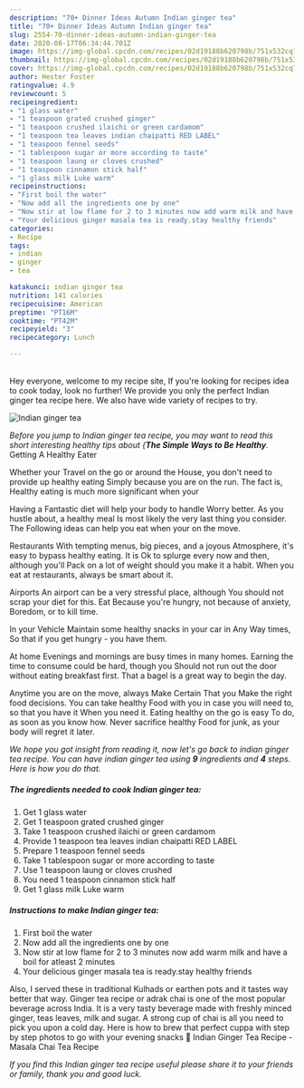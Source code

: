 ```yaml
---
description: "70+ Dinner Ideas Autumn Indian ginger tea"
title: "70+ Dinner Ideas Autumn Indian ginger tea"
slug: 2554-70-dinner-ideas-autumn-indian-ginger-tea
date: 2020-08-17T06:34:44.701Z
image: https://img-global.cpcdn.com/recipes/02d19188b620798b/751x532cq70/indian-ginger-tea-recipe-main-photo.jpg
thumbnail: https://img-global.cpcdn.com/recipes/02d19188b620798b/751x532cq70/indian-ginger-tea-recipe-main-photo.jpg
cover: https://img-global.cpcdn.com/recipes/02d19188b620798b/751x532cq70/indian-ginger-tea-recipe-main-photo.jpg
author: Hester Foster
ratingvalue: 4.9
reviewcount: 5
recipeingredient:
- "1 glass water"
- "1 teaspoon grated crushed ginger"
- "1 teaspoon crushed ilaichi or green cardamom"
- "1 teaspoon tea leaves indian chaipatti RED LABEL"
- "1 teaspoon fennel seeds"
- "1 tablespoon sugar or more according to taste"
- "1 teaspoon laung or cloves crushed"
- "1 teaspoon cinnamon stick half"
- "1 glass milk Luke warm"
recipeinstructions:
- "First boil the water"
- "Now add all the ingredients one by one"
- "Now stir at low flame for 2 to 3 minutes now add warm milk and have a boil for atleast 2 minutes"
- "Your delicious ginger masala tea is ready.stay healthy friends"
categories:
- Recipe
tags:
- indian
- ginger
- tea

katakunci: indian ginger tea 
nutrition: 141 calories
recipecuisine: American
preptime: "PT16M"
cooktime: "PT42M"
recipeyield: "3"
recipecategory: Lunch

---
```

<br>
Hey everyone, welcome to my recipe site, If you're looking for recipes idea to cook today, look no further! We provide you only the perfect Indian ginger tea recipe here. We also have wide variety of recipes to try.
<br>


![Indian ginger tea](https://img-global.cpcdn.com/recipes/02d19188b620798b/751x532cq70/indian-ginger-tea-recipe-main-photo.jpg)

<i>Before you jump to Indian ginger tea recipe, you may want to read this short interesting healthy tips about {<strong>The Simple Ways to Be Healthy</strong>.</i>
Getting A Healthy Eater

Whether your Travel on the go or around the
House, you don't need to provide up healthy eating
Simply because you are on the run. The fact is,
Healthy eating is much more significant when your


Having a Fantastic diet will help your body to handle
Worry better. As you hustle about, a healthy meal
Is most likely the very last thing you consider. The
Following ideas can help you eat when your on the move.

Restaurants
With tempting menus, big pieces, and a joyous 
Atmosphere, it's easy to bypass healthy eating. It is 
Ok to splurge every now and then, although you'll
Pack on a lot of weight should you make it a habit.
When you eat at restaurants, always be smart
about it.

Airports
An airport can be a very stressful place, although
You should not scrap your diet for this. Eat
Because you're hungry, not because of anxiety,
Boredom, or to kill time.

In your Vehicle 
Maintain some healthy snacks in your car in Any Way times,
So that if you get hungry - you have them.

At home
Evenings and mornings are busy times in many homes.
Earning the time to consume could be hard, though you
Should not run out the door without eating breakfast
first. 
That a bagel is a great way to begin the day.

Anytime you are on the move, always Make Certain That you
Make the right food decisions. You can take healthy
Food with you in case you will need to, so that you have it
When you need it. Eating healthy on the go is easy
To do, as soon as you know how. Never sacrifice healthy
Food for junk, as your body will regret it later.


<i>We hope you got insight from reading it, now let's go back to indian ginger tea recipe. You can have indian ginger tea using <strong>9</strong> ingredients and <strong>4</strong> steps. Here is how you do that.
</i>

##### The ingredients needed to cook Indian ginger tea:

1. Get 1 glass water
1. Get 1 teaspoon grated crushed ginger
1. Take 1 teaspoon crushed ilaichi or green cardamom
1. Provide 1 teaspoon tea leaves indian chaipatti RED LABEL
1. Prepare 1 teaspoon fennel seeds
1. Take 1 tablespoon sugar or more according to taste
1. Use 1 teaspoon laung or cloves crushed
1. You need 1 teaspoon cinnamon stick half
1. Get 1 glass milk Luke warm


##### Instructions to make Indian ginger tea:

1. First boil the water
1. Now add all the ingredients one by one
1. Now stir at low flame for 2 to 3 minutes now add warm milk and have a boil for atleast 2 minutes
1. Your delicious ginger masala tea is ready.stay healthy friends


Also, I served these in traditional Kulhads or earthen pots and it tastes way better that way. Ginger tea recipe or adrak chai is one of the most popular beverage across India. It is a very tasty beverage made with freshly minced ginger, teas leaves, milk and sugar. A strong cup of chai is all you need to pick you upon a cold day. Here is how to brew that perfect cuppa with step by step photos to go with your evening snacks 🙂 Indian Ginger Tea Recipe - Masala Chai Tea Recipe 

<i>If you find this Indian ginger tea recipe useful please share it to your friends or family, thank you and good luck.</i>
